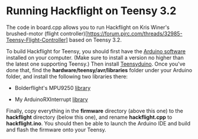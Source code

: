 # Running Hackflight on Teensy 3.2

The code in board.cpp allows you to run Hackflight on Kris Winer's brushed-motor 
(flight controller)[https://forum.pjrc.com/threads/32985-Teensy-Flight-Controller]
based on Teensy 3.2.

To build Hackflight for Teensy, you should first have the 
[Arduino software](https://www.arduino.cc/en/Main/Software) installed on your computer.  (Make sure to install
a version no higher than the latest one supporting Teensy.) Then install 
[Teensyduino](http://www.pjrc.com/teensy/td_download.html). Once you've done that, find the
<b>hardware/teensy/avr/libraries</b> folder under your Arduino folder, and install the following two libraries
there:
<ul>
<li> Bolderflight's MPU9250 <a href="https://github.com/bolderflight/MPU9250">library</a>
<p><li> My ArduinoRXInterrupt <a href="https://github.com/simondlevy/ArduinoRXInterrupt">library</a>
</ul>

Finally, copy everything in the <b>firmware</b> directory (above this one) to the 
<b>hackflight</b> directory (below this one), and rename <b>hackflight.cpp</b> to <b>hackflight.ino</b>.
You should then be able to launch the Arduino IDE and build and flash the firmware onto your Teensy.

